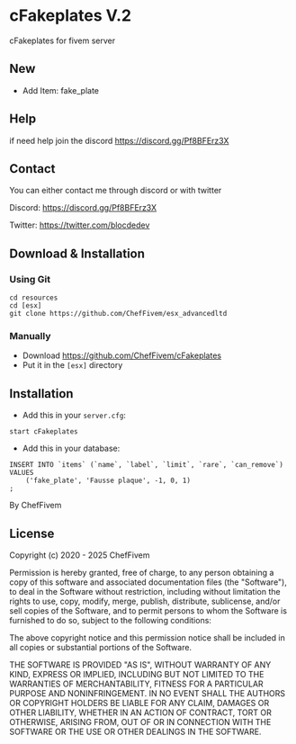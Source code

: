 # cFakeplates V.2
cFakeplates for fivem server

## New
- Add Item: fake_plate

## Help
if need help join the discord
https://discord.gg/Pf8BFErz3X

## Contact
You can either contact me through discord or with twitter

Discord: https://discord.gg/Pf8BFErz3X

Twitter: https://twitter.com/blocdedev



## Download & Installation

### Using Git
```
cd resources
cd [esx]
git clone https://github.com/ChefFivem/esx_advancedltd
```

### Manually
- Download https://github.com/ChefFivem/cFakeplates
- Put it in the `[esx]` directory

## Installation
- Add this in your `server.cfg`:

```
start cFakeplates
```
- Add this in your database:
```
INSERT INTO `items` (`name`, `label`, `limit`, `rare`, `can_remove`) VALUES
    ('fake_plate', 'Fausse plaque', -1, 0, 1)
;
```

By ChefFivem

## License

Copyright (c) 2020 - 2025 ChefFivem

Permission is hereby granted, free of charge, to any person obtaining a copy
of this software and associated documentation files (the "Software"), to deal
in the Software without restriction, including without limitation the rights
to use, copy, modify, merge, publish, distribute, sublicense, and/or sell
copies of the Software, and to permit persons to whom the Software is
furnished to do so, subject to the following conditions:

The above copyright notice and this permission notice shall be included in all
copies or substantial portions of the Software.

THE SOFTWARE IS PROVIDED "AS IS", WITHOUT WARRANTY OF ANY KIND, EXPRESS OR
IMPLIED, INCLUDING BUT NOT LIMITED TO THE WARRANTIES OF MERCHANTABILITY,
FITNESS FOR A PARTICULAR PURPOSE AND NONINFRINGEMENT. IN NO EVENT SHALL THE
AUTHORS OR COPYRIGHT HOLDERS BE LIABLE FOR ANY CLAIM, DAMAGES OR OTHER
LIABILITY, WHETHER IN AN ACTION OF CONTRACT, TORT OR OTHERWISE, ARISING FROM,
OUT OF OR IN CONNECTION WITH THE SOFTWARE OR THE USE OR OTHER DEALINGS IN THE
SOFTWARE.
